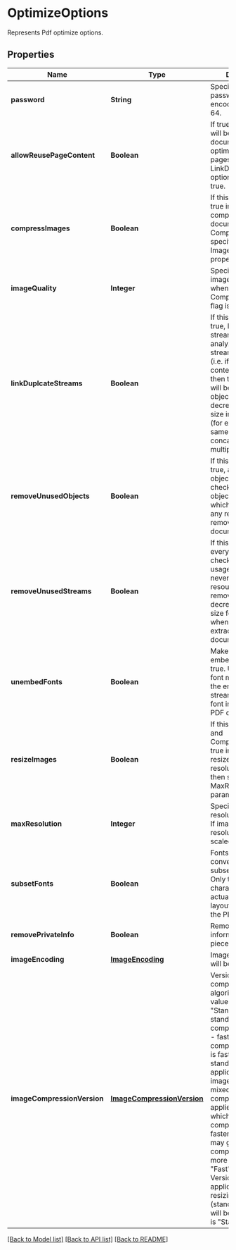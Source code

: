 ﻿
# OptimizeOptions
Represents Pdf optimize options.

## Properties
Name | Type | Description | Notes
------------ | ------------- | ------------- | -------------
**password** | **String** | Specifies document password (if any) encoded with base-64. | [optional]
**allowReusePageContent** | **Boolean** | If true page contents will be reused when document is optimized for equal pages. LinkDuplcateStreams option must be set to true. | [optional]
**compressImages** | **Boolean** | If this flag is set to true images will be compressed in the document. Compression level is specified with ImageQuality property. | [optional]
**imageQuality** | **Integer** | Specifies level of image compression when CompressImages flag is used. | [optional]
**linkDuplcateStreams** | **Boolean** | If this flag is set to true, Resource streams will be analyzed. If duplicate streams are found (i.e. if stream contents is equal), then thees streams will be stored as one object. This allows to decrease document size in some cases (for example, when same document was concatenated multiple times). | [optional]
**removeUnusedObjects** | **Boolean** | If this flag is set to true, all document objects will be checked and unused objects (i.e. objects which does not have any reference) are removed from document. | [optional]
**removeUnusedStreams** | **Boolean** | If this flag set to true, every resource is checked on it's usage. If resource is never used, then resources is removed. This may decrease document size for example when pages were extracted from document.  | [optional]
**unembedFonts** | **Boolean** | Make fonts not embedded if set to true. Unembedding a font means removing the embedded byte stream data of the font included in a PDF document. | [optional]
**resizeImages** | **Boolean** | If this flag set to true and CompressImages is true images will be resized if image resolution is greater then specified MaxResolution parameter. | [optional]
**maxResolution** | **Integer** | Specifies maximum resolution of images. If image has higher resolution it will be scaled. | [optional]
**subsetFonts** | **Boolean** | Fonts will be converted into subsets if set to true. Only those characters that are actually used in the layout are stored in the PDF.  | [optional]
**removePrivateInfo** | **Boolean** | Remove private information (page piece info). | [optional]
**imageEncoding** | [**ImageEncoding**](ImageEncoding.md) | Image encode which will be used. | [optional]
**imageCompressionVersion** | [**ImageCompressionVersion**](ImageCompressionVersion.md) | Version of compression algorithm. Possible values are: "Standard" - standard compression, "Fast" - fast (improved compression which is faster then standard but may be applicable not for all images), "Mixed" - mixed (standard compression is applied to images which can not be compressed by faster algorithm, this may give best compression but more slow then "Fast" algorithm. Version "Fast" is not applicable for resizing images (standard method will be used). Default is "Standard". | [optional]


[[Back to Model list]](../README.md#documentation-for-models) [[Back to API list]](../README.md#documentation-for-api-endpoints) [[Back to README]](../README.md)


